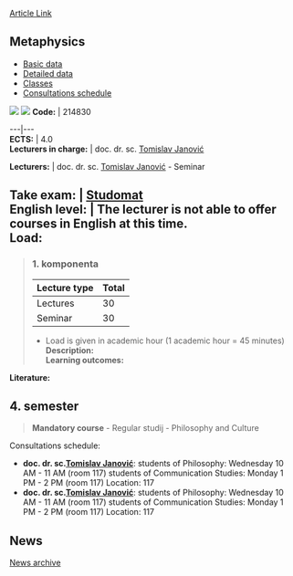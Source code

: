 [Article Link](https://www.fhs.hr/en/course/met_a)

## Metaphysics
  * [Basic data](https://www.fhs.hr/en/course/met_a#v1id-523804_412505_1_0 "Basic data")
  * [Detailed data](https://www.fhs.hr/en/course/met_a#v1id-523804_412505_1_1 "Detailed data")
  * [Classes](https://www.fhs.hr/en/course/met_a#v1id-523804_412505_1_2 "Classes")
  * [Consultations schedule](https://www.fhs.hr/en/course/met_a#v1id-523804_412505_1_3 "Consultations schedule")


[![](https://www.fhs.hr/img/flags/gif/hr.gif)](https://www.fhs.hr/predmet/met_a) [![](https://www.fhs.hr/img/flags/gif/gb.gif)](https://www.fhs.hr/en/course/met_a)
**Code:** |  214830  
  
---|---  
**ECTS:** |  4.0   
**Lecturers in charge:** |  doc. dr. sc. [Tomislav Janović](https://www.fhs.hr/staff/tomislav.janovic)   
  
**Lecturers:** |  doc. dr. sc. [Tomislav Janović](https://www.fhs.hr/djelatnik/tomislav.janovic) - Seminar  
  
**Take exam:** |  [Studomat](http://www.isvu.hr/studomat)  
**English level:** |  The lecturer is not able to offer courses in English at this time.   
**Load:**  
---  
> ### 1. komponenta
> | Lecture type | Total  
> ---|---  
> Lectures | 30  
> Seminar | 30  
> * Load is given in academic hour (1 academic hour = 45 minutes)   
**Description:**  
> **Learning outcomes:**  

  
**Literature:**  

  
**4. semester**  
---  
> **Mandatory course** - Regular studij - Philosophy and Culture  
>   
Consultations schedule: 
  * **doc. dr. sc.[Tomislav Janović](https://www.fhs.hr/staff/tomislav.janovic)**: 
students of Philosophy: Wednesday 10 AM - 11 AM (room 117)
students of Communication Studies: Monday 1 PM - 2 PM (room 117)
Location: 117 
  * **doc. dr. sc.[Tomislav Janović](https://www.fhs.hr/djelatnik/tomislav.janovic)**: 
students of Philosophy: Wednesday 10 AM - 11 AM (room 117)
students of Communication Studies: Monday 1 PM - 2 PM (room 117)
Location: 117 


## News
[News archive](https://www.fhs.hr/en/course/met_a?@=21cdi#news_119494 "News archive")
